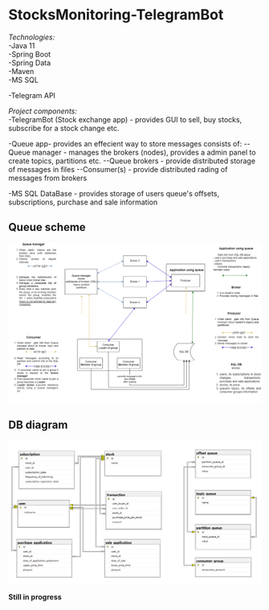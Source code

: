 # StocksMonitoring-TelegramBot

*Technologies:*  
-Java 11  
-Spring Boot  
-Spring Data  
-Maven  
-MS SQL
  
-Telegram API    
  
*Project components:*  
-TelegramBot (Stock exchange app) - provides GUI to sell, buy stocks, subscribe for a stock change etc.

-Queue app- provides an effecient way to store messages
 consists of: 
    --Queue manager - manages the brokers (nodes), provides a admin panel to create topics, partitions etc.
    --Queue brokers - provide distributed storage of messages in files
    --Consumer(s) - provide distributed rading of messages from brokers
 
-MS SQL DataBase - provides storage of users queue's offsets, subscriptions, purchase and sale information

## Queue scheme

![image](queue_scheme.png)

## DB diagram

![image](sql_db_diagram.png)

**Still in progress**
